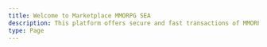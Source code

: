 ```yaml
---
title: Welcome to Marketplace MMORPG SEA
description: This platform offers secure and fast transactions of MMORPG items, gold, and services across Southeast Asia.
type: Page
---
```


